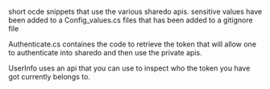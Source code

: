 short ocde snippets that use the various sharedo apis.
sensitive values have been added to a Config_values.cs files that has been added to a gitignore file

Authenticate.cs containes the code to retrieve the token that will allow one to authenticate into sharedo and then use the private apis.

UserInfo uses an api that you can use to inspect who the token you have got currently belongs to.